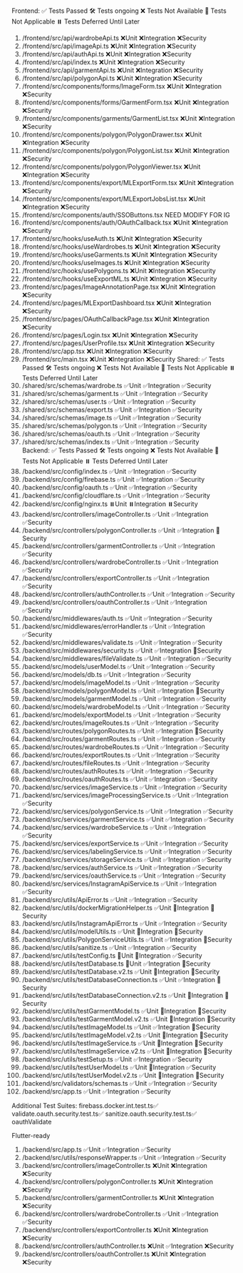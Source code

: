 Frontend:
✅ Tests Passed
🛠️ Tests ongoing
❌ Tests Not Available
🔔 Tests Not Applicable
⏸️ Tests Deferred Until Later    
1. /frontend/src/api/wardrobeApi.ts                         ❌Unit ❌Integration ❌Security
2. /frontend/src/api/imageApi.ts                            ❌Unit ❌Integration ❌Security
3. /frontend/src/api/authApi.ts                             ❌Unit ❌Integration ❌Security
4. /frontend/src/api/index.ts                               ❌Unit ❌Integration ❌Security
5. /frontend/src/api/garmentApi.ts                          ❌Unit ❌Integration ❌Security
6. /frontend/src/api/polygonApi.ts                          ❌Unit ❌Integration ❌Security
7. /frontend/src/components/forms/ImageForm.tsx             ❌Unit ❌Integration ❌Security
8. /frontend/src/components/forms/GarmentForm.tsx           ❌Unit ❌Integration ❌Security
9. /frontend/src/components/garments/GarmentList.tsx        ❌Unit ❌Integration ❌Security
10. /frontend/src/components/polygon/PolygonDrawer.tsx      ❌Unit ❌Integration ❌Security
11. /frontend/src/components/polygon/PolygonList.tsx        ❌Unit ❌Integration ❌Security
12. /frontend/src/components/polygon/PolygonViewer.tsx      ❌Unit ❌Integration ❌Security
13. /frontend/src/components/export/MLExportForm.tsx        ❌Unit ❌Integration ❌Security
14. /frontend/src/components/export/MLExportJobsList.tsx    ❌Unit ❌Integration ❌Security
15. /frontend/src/components/auth/SSOButtons.tsx NEED MODIFY FOR IG
16. /frontend/src/components/auth/OAuthCallback.tsx         ❌Unit ❌Integration ❌Security
17. /frontend/src/hooks/useAuth.ts                          ❌Unit ❌Integration ❌Security
18. /frontend/src/hooks/useWardrobes.ts                     ❌Unit ❌Integration ❌Security
19. /frontend/src/hooks/useGarments.ts                      ❌Unit ❌Integration ❌Security
20. /frontend/src/hooks/useImages.ts                        ❌Unit ❌Integration ❌Security
21. /frontend/src/hooks/usePolygons.ts                      ❌Unit ❌Integration ❌Security
22. /frontend/src/hooks/useExportML.ts                      ❌Unit ❌Integration ❌Security
23. /frontend/src/pages/ImageAnnotationPage.tsx             ❌Unit ❌Integration ❌Security
24. /frontend/src/pages/MLExportDashboard.tsx               ❌Unit ❌Integration ❌Security
25. /frontend/src/pages/OAuthCallbackPage.tsx               ❌Unit ❌Integration ❌Security
26. /frontend/src/pages/Login.tsx                           ❌Unit ❌Integration ❌Security
27. /frontend/src/pages/UserProfile.tsx                     ❌Unit ❌Integration ❌Security
28. /frontend/src/app.tsx                                   ❌Unit ❌Integration ❌Security
29. /frontend/src/main.tsx                                  ❌Unit ❌Integration ❌Security
Shared:
✅ Tests Passed
🛠️ Tests ongoing
❌ Tests Not Available
🔔 Tests Not Applicable
⏸️ Tests Deferred Until Later    
1. /shared/src/schemas/wardrobe.ts                          ✅Unit ✅Integration ✅Security
2. /shared/src/schemas/garment.ts                           ✅Unit ✅Integration ✅Security
3. /shared/src/schemas/user.ts                              ✅Unit ✅Integration ✅Security
4. /shared/src/schemas/export.ts                            ✅Unit ✅Integration ✅Security
5. /shared/src/schemas/image.ts                             ✅Unit ✅Integration ✅Security
6. /shared/src/schemas/polygon.ts                           ✅Unit ✅Integration ✅Security
7. /shared/src/schemas/oauth.ts                             ✅Unit ✅Integration ✅Security
8. /shared/src/schemas/index.ts                             ✅Unit ✅Integration ✅Security                          
Backend:
✅ Tests Passed
🛠️ Tests ongoing
❌ Tests Not Available
🔔 Tests Not Applicable
⏸️ Tests Deferred Until Later                                     
1.  /backend/src/config/index.ts                            ✅Unit ✅Integration ✅Security
2.  /backend/src/config/firebase.ts                         ✅Unit ✅Integration ✅Security
3.  /backend/src/config/oauth.ts                            ✅Unit ✅Integration ✅Security
4.  /backend/src/config/cloudflare.ts                       ✅Unit ✅Integration ✅Security
5.  /backend/src/config/nginx.ts                            ⏸️Unit ⏸️Integration ⏸️Security 
6.  /backend/src/controllers/imageController.ts             ✅Unit ✅Integration ✅Security 
7.  /backend/src/controllers/polygonController.ts           ✅Unit ✅Integration 🔔Security  
8.  /backend/src/controllers/garmentController.ts           ✅Unit ✅Integration ✅Security
9.  /backend/src/controllers/wardrobeController.ts          ✅Unit ✅Integration ✅Security
10. /backend/src/controllers/exportController.ts            ✅Unit ✅Integration ✅Security
11. /backend/src/controllers/authController.ts              ✅Unit ✅Integration ✅Security
12. /backend/src/controllers/oauthController.ts             ✅Unit ✅Integration ✅Security
13. /backend/src/middlewares/auth.ts                        ✅Unit ✅Integration ✅Security
14. /backend/src/middlewares/errorHandler.ts                ✅Unit ✅Integration ✅Security
15. /backend/src/middlewares/validate.ts                    ✅Unit ✅Integration ✅Security
16. /backend/src/middlewares/security.ts                    ✅Unit ✅Integration 🔔Security
17. /backend/src/middlewares/fileValidate.ts                ✅Unit ✅Integration ✅Security
18. /backend/src/models/userModel.ts                        ✅Unit ✅Integration ✅Security
19. /backend/src/models/db.ts                               ✅Unit ✅Integration ✅Security
20. /backend/src/models/imageModel.ts                       ✅Unit ✅Integration ✅Security
21. /backend/src/models/polygonModel.ts                     ✅Unit ✅Integration 🔔Security
22. /backend/src/models/garmentModel.ts                     ✅Unit ✅Integration ✅Security
23. /backend/src/models/wardrobeModel.ts                    ✅Unit ✅Integration ✅Security
24. /backend/src/models/exportModel.ts                      ✅Unit ✅Integration ✅Security
25. /backend/src/routes/imageRoutes.ts                      ✅Unit ✅Integration ✅Security
26. /backend/src/routes/polygonRoutes.ts                    ✅Unit ✅Integration 🔔Security
27. /backend/src/routes/garmentRoutes.ts                    ✅Unit ✅Integration ✅Security
28. /backend/src/routes/wardrobeRoutes.ts                   ✅Unit ✅Integration ✅Security
29. /backend/src/routes/exportRoutes.ts                     ✅Unit ✅Integration ✅Security
30. /backend/src/routes/fileRoutes.ts                       ✅Unit ✅Integration ✅Security
31. /backend/src/routes/authRoutes.ts                       ✅Unit ✅Integration ✅Security
32. /backend/src/routes/oauthRoutes.ts                      ✅Unit ✅Integration ✅Security
33. /backend/src/services/imageService.ts                   ✅Unit ✅Integration ✅Security
34. /backend/src/services/imageProcessingService.ts         ✅Unit ✅Integration ✅Security
35. /backend/src/services/polygonService.ts                 ✅Unit ✅Integration ✅Security
36. /backend/src/services/garmentService.ts                 ✅Unit ✅Integration ✅Security
37. /backend/src/services/wardrobeService.ts                ✅Unit ✅Integration ✅Security
38. /backend/src/services/exportService.ts                  ✅Unit ✅Integration ✅Security
39. /backend/src/services/labelingService.ts                ✅Unit ✅Integration ✅Security
40. /backend/src/services/storageService.ts                 ✅Unit ✅Integration ✅Security
41. /backend/src/services/authService.ts                    ✅Unit ✅Integration ✅Security
42. /backend/src/services/oauthService.ts                   ✅Unit ✅Integration ✅Security
43. /backend/src/services/InstagramApiService.ts            ✅Unit ✅Integration ✅Security
44. /backend/src/utils/ApiError.ts                          ✅Unit ✅Integration ✅Security
45. /backend/src/utils/dockerMigrationHelper.ts             ✅Unit 🔔Integration 🔔Security
46. /backend/src/utils/InstagramApiError.ts                 ✅Unit ✅Integration ✅Security
47. /backend/src/utils/modelUtils.ts                        ✅Unit 🔔Integration 🔔Security
48. /backend/src/utils/PolygonServiceUtils.ts               ✅Unit ✅Integration 🔔Security
49. /backend/src/utils/sanitize.ts                          ✅Unit ✅Integration ✅Security
50. /backend/src/utils/testConfig.ts                        🔔Unit 🔔Integration ✅Security
51. /backend/src/utils/testDatabase.ts                      🔔Unit ✅Integration 🔔Security
52. /backend/src/utils/testDatabase.v2.ts                   ✅Unit 🔔Integration 🔔Security
53. /backend/src/utils/testDatabaseConnection.ts            ✅Unit ✅Integration 🔔Security
54. /backend/src/utils/testDatabaseConnection.v2.ts         ✅Unit 🔔Integration 🔔Security
55. /backend/src/utils/testGarmentModel.ts                  ✅Unit 🔔Integration 🔔Security
56. /backend/src/utils/testGarmentModel.v2.ts               ✅Unit 🔔Integration 🔔Security
57. /backend/src/utils/testImageModel.ts                    ✅Unit ✅Integration 🔔Security
58. /backend/src/utils/testImageModel.v2.ts                 ✅Unit 🔔Integration 🔔Security
59. /backend/src/utils/testImageService.ts                  ✅Unit 🔔Integration 🔔Security
60. /backend/src/utils/testImageService.v2.ts               ✅Unit 🔔Integration 🔔Security
61. /backend/src/utils/testSetup.ts                         ✅Unit ✅Integration ✅Security
62. /backend/src/utils/testUserModel.ts                     ✅Unit 🔔Integration ✅Security
63. /backend/src/utils/testUserModel.v2.ts                  ✅Unit 🔔Integration 🔔Security
64. /backend/src/validators/schemas.ts                      ✅Unit ✅Integration ✅Security
65. /backend/src/app.ts                                     ✅Unit ✅Integration ✅Security

Additional Test Suites:
firebass.docker.int.test.ts✅
validate.oauth.security.test.ts✅
sanitize.oauth.security.test.ts✅
oauthValidate

Flutter-ready
1. /backend/src/app.ts                                     ✅Unit ✅Integration ✅Security
2. /backend/src/utils/responseWrapper.ts                   ✅Unit ✅Integration ✅Security
3. /backend/src/controllers/imageController.ts             ❌Unit ❌Integration ❌Security
4. /backend/src/controllers/polygonController.ts           ❌Unit ❌Integration ❌Security  
5. /backend/src/controllers/garmentController.ts           ❌Unit ❌Integration ❌Security
6. /backend/src/controllers/wardrobeController.ts          ✅Unit ✅Integration ✅Security
7. /backend/src/controllers/exportController.ts            ❌Unit ❌Integration ❌Security
8. /backend/src/controllers/authController.ts              ❌Unit ✅Integration ❌Security
9. /backend/src/controllers/oauthController.ts             ❌Unit ❌Integration ❌Security